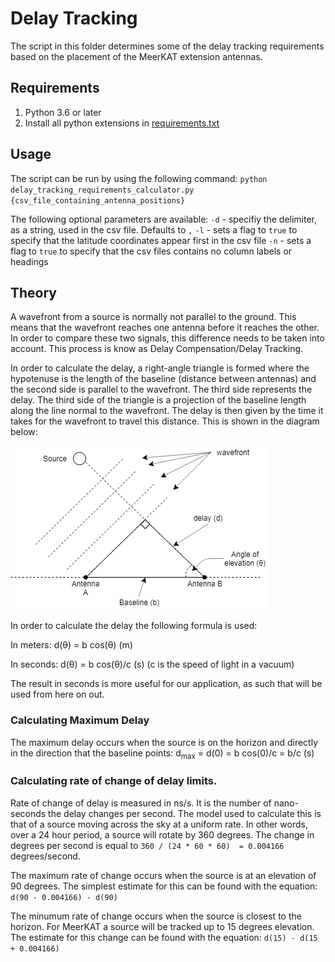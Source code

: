 # Delay Tracking

The script in this folder determines some of the delay tracking requirements based on the placement of the MeerKAT 
extension antennas.

## Requirements

1. Python 3.6 or later
2. Install all python extensions in [requirements.txt](requirements.txt)

## Usage

The script can be run by using the following command: 
`python delay_tracking_requirements_calculator.py {csv_file_containing_antenna_positions}`

The following optional parameters are available:
`-d` - specifiy the delimiter, as a string, used in the csv file. Defaults to `,`
`-l` - sets a flag to `true` to specify that the latitude coordinates appear first in the csv file
`-n` - sets a flag to `true` to specify that the csv files contains no column labels or headings

## Theory

A wavefront from a source is normally not parallel to the ground. This means that the wavefront reaches one antenna
before it reaches the other. In order to compare these two signals, this difference needs to be taken into account.
This process is know as Delay Compensation/Delay Tracking.

In order to calculate the delay, a right-angle triangle is formed where the hypotenuse is the length of the baseline 
(distance between antennas) and the second side is parallel to the wavefront. The third side represents the delay. The third
side of the triangle is a projection of the baseline length along the line normal to the wavefront. The delay is then
given by the time it takes for the wavefront to travel this distance.
This is shown in the diagram below:

![Delay Tracking Diagram](diagram.png)

In order to calculate the delay the following formula is used:

In meters: d(&theta;) = b cos(&theta;) (m)

In seconds: d(&theta;) = b cos(&theta;)/c (s) (c is the speed of light in a vacuum)

The result in seconds is more useful for our application, as such that will be used from here on out.

### Calculating Maximum Delay

The maximum delay occurs when the source is on the horizon and directly in the direction that the baseline points: d<sub>max</sub> = d(0) = b cos(0)/c = b/c  (s)

### Calculating rate of change of delay limits.

Rate of change of delay is measured in ns/s. It is the number of nano-seconds the delay changes per second. The model 
used to calculate this is that of a source moving across the sky at a uniform rate. In other words, over a 24 hour
period, a source will rotate by 360 degrees. The change in degrees per second is equal to 
`360 / (24 * 60 * 60)  = 0.004166` degrees/second.

The maximum rate of change occurs when the source is at an elevation of 90 degrees. The simplest estimate for this can
be found with the equation: `d(90 - 0.004166) - d(90)`

The minumum rate of change occurs when the source is closest to the horizon. For MeerKAT a source will be tracked up to
15 degrees elevation. The estimate for this change can be found with the equation: `d(15) - d(15 + 0.004166)`
